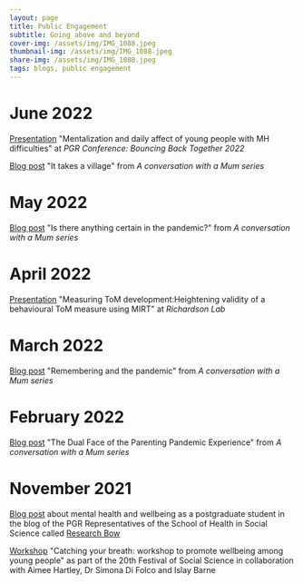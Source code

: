 ```yaml
---
layout: page
title: Public Engagement
subtitle: Going above and beyond
cover-img: /assets/img/IMG_1088.jpeg
thumbnail-img: /assets/img/IMG_1088.jpeg
share-img: /assets/img/IMG_1088.jpeg
tags: blogs, public engagement
---
```

# June 2022
[Presentation](assets/presentations/Koraima-MZandYoungPeople_PGRConference2022_v2.pdf) "Mentalization and daily affect of young people with MH difficulties" at _PGR Conference: Bouncing Back Together 2022_

[Blog post](https://www.butterflybabyclinic.com/parental-wellbeing-it-takes-a-village/) "It takes a village" from _A conversation with a Mum series_


# May 2022
[Blog post](https://www.butterflybabyclinic.com/is-there-anything-certain-in-the-pandemic/) "Is there anything certain in the pandemic?" from _A conversation with a Mum series_

# April 2022
[Presentation](assets/presentations/MIRT_ToMBooklet_April2022.gif) "Measuring ToM development:Heightening validity of a behavioural ToM measure using MIRT" at _Richardson Lab_

# March 2022
[Blog post](https://www.butterflybabyclinic.com/remembering-and-the-pandemic/) "Remembering and the pandemic" from _A conversation with a Mum series_

# February 2022
[Blog post](https://www.butterflybabyclinic.com/the-dual-face-of-the-parenting-pandemic-experience/) "The Dual Face of the Parenting Pandemic Experience" from _A conversation with a Mum series_


# November 2021
[Blog post](https://blogs.ed.ac.uk/research-bow/being-aware-or-not-being-aware-that-is-the-question-mental-health-awareness-as-a-postgraduate-student/) about mental health and wellbeing as a postgraduate student in the blog of the PGR Representatives of the School of Health in Social Science 
called [Research Bow](https://blogs.ed.ac.uk/research-bow/)

[Workshop](https://www.eventbrite.co.uk/e/catching-your-breath-workshop-to-promote-wellbeing-among-young-people-tickets-172748113257?keep_tld=1) "Catching your breath: workshop to promote wellbeing among young people" as part of the 20th Festival of Social Science in collaboration with Aimee Hartley, Dr Simona Di Folco and Islay Barne
